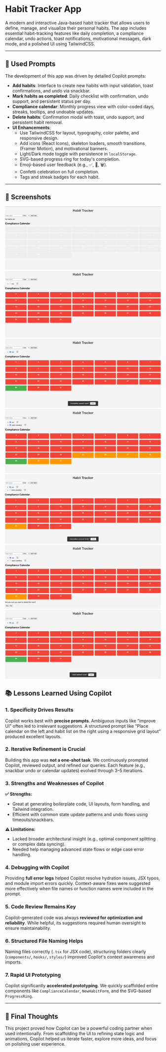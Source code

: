 # Habit Tracker App

A modern and interactive Java-based habit tracker that allows users to define, manage, and visualize their personal habits. The app includes essential habit-tracking features like daily completion, a compliance calendar, undo actions, toast notifications, motivational messages, dark mode, and a polished UI using TailwindCSS.

---

## 🧠 Used Prompts

The development of this app was driven by detailed Copilot prompts:

- **Add habits**: Interface to create new habits with input validation, toast confirmations, and undo via snackbar.
- **Mark habits as completed**: Daily checklist with confirmation, undo support, and persistent status per day.
- **Compliance calendar**: Monthly progress view with color-coded days, streaks, tooltips, and undoable updates.
- **Delete habits**: Confirmation modal with toast, undo support, and persistent habit removal.
- **UI Enhancements**:
  - Use TailwindCSS for layout, typography, color palette, and responsive design.
  - Add icons (React Icons), skeleton loaders, smooth transitions (Framer Motion), and motivational banners.
  - Light/Dark mode toggle with persistence in `localStorage`.
  - SVG-based progress ring for today's completion.
  - Emoji-based user feedback (e.g., ✅, 💪, 🗑️).
  - Confetti celebration on full completion.
  - Tags and streak badges for each habit.

---

## 📸 Screenshots


![alt text](image-1.png)
![alt text](image-2.png)
![alt text](image-3.png)
![alt text](image-4.png)
![alt text](image-5.png)
![alt text](image-6.png)
![alt text](image-7.png)
## 📚 Lessons Learned Using Copilot

### 1. Specificity Drives Results
Copilot works best with **precise prompts**. Ambiguous inputs like “improve UI” often led to irrelevant suggestions. A structured prompt like “Place calendar on the left and habit list on the right using a responsive grid layout” produced excellent layouts.

### 2. Iterative Refinement is Crucial
Building this app was **not a one-shot task**. We continuously prompted Copilot, reviewed output, and refined our queries. Each feature (e.g., snackbar undo or calendar updates) evolved through 3–5 iterations.

### 3. Strengths and Weaknesses of Copilot

**✅ Strengths:**
- Great at generating boilerplate code, UI layouts, form handling, and Tailwind integration.
- Efficient with common state update patterns and undo flows using timeouts/snackbars.

**⚠️ Limitations:**
- Lacked broader architectural insight (e.g., optimal component splitting or complex data syncing).
- Needed help managing advanced state flows or edge case error handling.

### 4. Debugging with Copilot
Providing **full error logs** helped Copilot resolve hydration issues, JSX typos, and module import errors quickly. Context-aware fixes were suggested more effectively when file names or function names were included in the prompt.

### 5. Code Review Remains Key
Copilot-generated code was always **reviewed for optimization and reliability**. While helpful, its suggestions required human oversight to ensure maintainability.

### 6. Structured File Naming Helps
Naming files correctly (`.tsx` for JSX code), structuring folders clearly (`components/`, `hooks/`, `styles/`) improved Copilot's context awareness and imports.

### 7. Rapid UI Prototyping
Copilot significantly **accelerated prototyping**. We quickly scaffolded entire components like `ComplianceCalendar`, `NewHabitForm`, and the SVG-based `ProgressRing`.

---

## 🚀 Final Thoughts

This project proved how Copilot can be a powerful coding partner when used intentionally. From scaffolding the UI to refining state logic and animations, Copilot helped us iterate faster, explore more ideas, and focus on polishing user experience.


